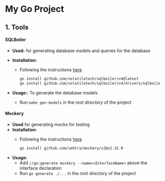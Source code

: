 # My Go Project
## 1. Tools
#### SQLBoiler
- **Used:** for generating database models and queries for the database
- **Installation**: 
  - Following the instructions [here](https://github.com/volatiletech/sqlboiler#download)

    ```bash
    go install github.com/volatiletech/sqlboiler/v4@latest
    go install github.com/volatiletech/sqlboiler/v4/drivers/sqlboiler-psql@latest
    ```

- **Usage:**: To generate the database models
  - Run `make gen-models` in the *root directory* of the project

#### Mockery
- **Used** for generating mocks for testing
- **Installation**: 
  - Following the instructions [here](https://vektra.github.io/mockery/v2.32/installation/)
  
    ```bash
    go install github.com/vektra/mockery/v2@v2.32.0
    ```
- **Usage:**
  - Add `//go:generate mockery --name=<InterfaceName>` above the interface declaration
  - Run `go generate ./...` in the *root directory* of the project
